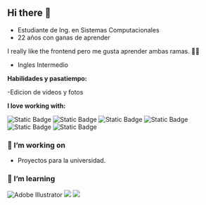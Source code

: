 ## Hi there 👋
- Estudiante de Ing. en Sistemas Computacionales
- 22 años con ganas de aprender

I really like the frontend pero me gusta aprender ambas ramas. 🕺🏽

- Ingles Intermedio

**Habilidades y pasatiempo:**

  -Edicion de videos y fotos


**I love working with:**

<div display="flex">
  <img alt="Static Badge" src="https://img.shields.io/badge/FLUTTER-blue?style=for-the-badge&logo=FLUTTER&labelColor=blue">
  <img alt="Static Badge" src="https://img.shields.io/badge/Java-ED8B00?style=for-the-badge&logo=java&logoColor=white">
  <img alt="Static Badge" src="https://img.shields.io/badge/PYTHON-blue?style=for-the-badge&logo=python&labelColor=white">
  <img alt="Static Badge" src="https://img.shields.io/badge/Dart-0175C2?style=for-the-badge&logo=dart&logoColor=white">
  <img alt="Static Badge" src="https://img.shields.io/badge/Microsoft_SQL_Server-CC2927?style=for-the-badge&logo=microsoft-sql-server&logoColor=white">
  <img alt="Static Badge" src="https://img.shields.io/badge/Microsoft_Office-D83B01?style=for-the-badge&logo=microsoft-office&logoColor=white">
  
  
  
  
</div>

### 🔭 I’m working on

- Proyectos para la universidad.

### 🌱 I’m learning

<div display="flex">
  <img src="https://img.shields.io/badge/Oracle-F80000?style=for-the-badge&logo=Oracle&logoColor=white" alt="Adobe Illustrator"/>
  <img src="https://img.shields.io/badge/Adobe%20Premiere%20Pro-9999FF?style=for-the-badge&logo=Adobe%20Premiere%20Pro&logoColor=white"/>
  <img src="https://img.shields.io/badge/Adobe%20Photoshop-31A8FF?style=for-the-badge&logo=Adobe%20Photoshop&logoColor=black"/>
  
</div>



